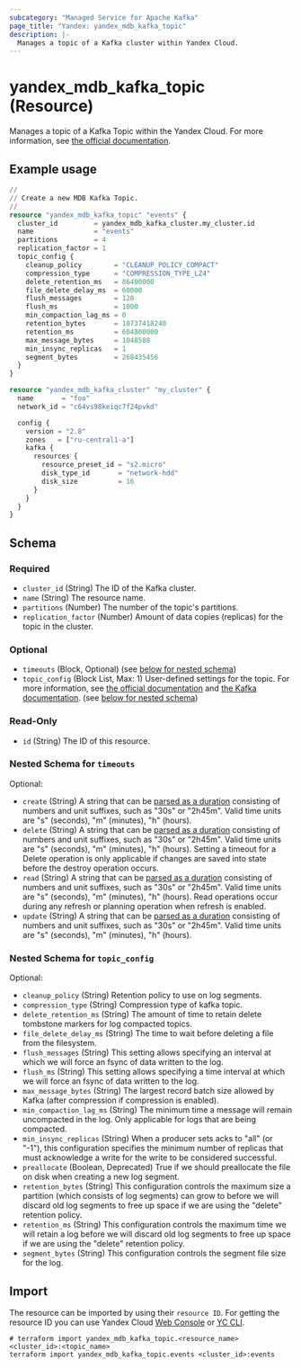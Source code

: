 ```yaml
---
subcategory: "Managed Service for Apache Kafka"
page_title: "Yandex: yandex_mdb_kafka_topic"
description: |-
  Manages a topic of a Kafka cluster within Yandex Cloud.
---
```


# yandex_mdb_kafka_topic (Resource)

Manages a topic of a Kafka Topic within the Yandex Cloud. For more information, see [the official documentation](https://yandex.cloud/docs/managed-kafka/concepts).

## Example usage

```terraform
//
// Create a new MDB Kafka Topic.
//
resource "yandex_mdb_kafka_topic" "events" {
  cluster_id         = yandex_mdb_kafka_cluster.my_cluster.id
  name               = "events"
  partitions         = 4
  replication_factor = 1
  topic_config {
    cleanup_policy        = "CLEANUP_POLICY_COMPACT"
    compression_type      = "COMPRESSION_TYPE_LZ4"
    delete_retention_ms   = 86400000
    file_delete_delay_ms  = 60000
    flush_messages        = 128
    flush_ms              = 1000
    min_compaction_lag_ms = 0
    retention_bytes       = 10737418240
    retention_ms          = 604800000
    max_message_bytes     = 1048588
    min_insync_replicas   = 1
    segment_bytes         = 268435456
  }
}

resource "yandex_mdb_kafka_cluster" "my_cluster" {
  name       = "foo"
  network_id = "c64vs98keiqc7f24pvkd"

  config {
    version = "2.8"
    zones   = ["ru-central1-a"]
    kafka {
      resources {
        resource_preset_id = "s2.micro"
        disk_type_id       = "network-hdd"
        disk_size          = 16
      }
    }
  }
}
```

<!-- schema generated by tfplugindocs -->
## Schema

### Required

- `cluster_id` (String) The ID of the Kafka cluster.
- `name` (String) The resource name.
- `partitions` (Number) The number of the topic's partitions.
- `replication_factor` (Number) Amount of data copies (replicas) for the topic in the cluster.

### Optional

- `timeouts` (Block, Optional) (see [below for nested schema](#nestedblock--timeouts))
- `topic_config` (Block List, Max: 1) User-defined settings for the topic. For more information, see [the official documentation](https://yandex.cloud/docs/managed-kafka/concepts/settings-list#topic-settings) and [the Kafka documentation](https://kafka.apache.org/documentation/#topicconfigs). (see [below for nested schema](#nestedblock--topic_config))

### Read-Only

- `id` (String) The ID of this resource.

<a id="nestedblock--timeouts"></a>
### Nested Schema for `timeouts`

Optional:

- `create` (String) A string that can be [parsed as a duration](https://pkg.go.dev/time#ParseDuration) consisting of numbers and unit suffixes, such as "30s" or "2h45m". Valid time units are "s" (seconds), "m" (minutes), "h" (hours).
- `delete` (String) A string that can be [parsed as a duration](https://pkg.go.dev/time#ParseDuration) consisting of numbers and unit suffixes, such as "30s" or "2h45m". Valid time units are "s" (seconds), "m" (minutes), "h" (hours). Setting a timeout for a Delete operation is only applicable if changes are saved into state before the destroy operation occurs.
- `read` (String) A string that can be [parsed as a duration](https://pkg.go.dev/time#ParseDuration) consisting of numbers and unit suffixes, such as "30s" or "2h45m". Valid time units are "s" (seconds), "m" (minutes), "h" (hours). Read operations occur during any refresh or planning operation when refresh is enabled.
- `update` (String) A string that can be [parsed as a duration](https://pkg.go.dev/time#ParseDuration) consisting of numbers and unit suffixes, such as "30s" or "2h45m". Valid time units are "s" (seconds), "m" (minutes), "h" (hours).


<a id="nestedblock--topic_config"></a>
### Nested Schema for `topic_config`

Optional:

- `cleanup_policy` (String) Retention policy to use on log segments.
- `compression_type` (String) Compression type of kafka topic.
- `delete_retention_ms` (String) The amount of time to retain delete tombstone markers for log compacted topics.
- `file_delete_delay_ms` (String) The time to wait before deleting a file from the filesystem.
- `flush_messages` (String) This setting allows specifying an interval at which we will force an fsync of data written to the log.
- `flush_ms` (String) This setting allows specifying a time interval at which we will force an fsync of data written to the log.
- `max_message_bytes` (String) The largest record batch size allowed by Kafka (after compression if compression is enabled).
- `min_compaction_lag_ms` (String) The minimum time a message will remain uncompacted in the log. Only applicable for logs that are being compacted.
- `min_insync_replicas` (String) When a producer sets acks to "all" (or "-1"), this configuration specifies the minimum number of replicas that must acknowledge a write for the write to be considered successful.
- `preallocate` (Boolean, Deprecated) True if we should preallocate the file on disk when creating a new log segment.
- `retention_bytes` (String) This configuration controls the maximum size a partition (which consists of log segments) can grow to before we will discard old log segments to free up space if we are using the "delete" retention policy.
- `retention_ms` (String) This configuration controls the maximum time we will retain a log before we will discard old log segments to free up space if we are using the "delete" retention policy.
- `segment_bytes` (String) This configuration controls the segment file size for the log.

## Import

The resource can be imported by using their `resource ID`. For getting the resource ID you can use Yandex Cloud [Web Console](https://console.yandex.cloud) or [YC CLI](https://yandex.cloud/docs/cli/quickstart).

```shell
# terraform import yandex_mdb_kafka_topic.<resource_name> <cluster_id>:<topic_name>
terraform import yandex_mdb_kafka_topic.events <cluster_id>:events
```
